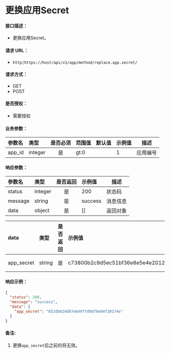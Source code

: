 # 更换应用Secret

#### 接口描述：
- 更换应用Secret。

#### 请求 URL：
- `http|https://host/api/v1/app/method/replace.app.secret/`

#### 请求方式：
- GET
- POST

#### 是否授权：
- 需要授权

#### 业务参数：
|参数名|类型|是否必须|范围值|默认值|示例值|描述|
|:----|:---|:---:|:-----|:-----|:-----|-----|
|app_id |integer |是 |gt:0 | |1 |应用编号 |

#### 响应参数：
|参数名|类型|是否返回|示例值|描述|
|:-----|:-----|:---:|:-----|-----|
|status |integer |是 |200 |状态码 |
|message |string |是 |success |消息信息 |
|data |object |是 |[] |返回对象 |

|data|类型|是否返回|示例值|描述|
|:-----|:-----|:---:|:-----|-----|
|app_secret |string |是 |c73800b2c9d5ec51bf36e8e5e4e20129 |密钥 |

#### 响应示例：
```json
{
  "status": 200,
  "message": "success",
  "data": {
    "app_secret": "852db024d87e64977d9d78e04f20174e"
  }
}
```

#### 备注:
1. 更换`app_secret`后之前的将无效。